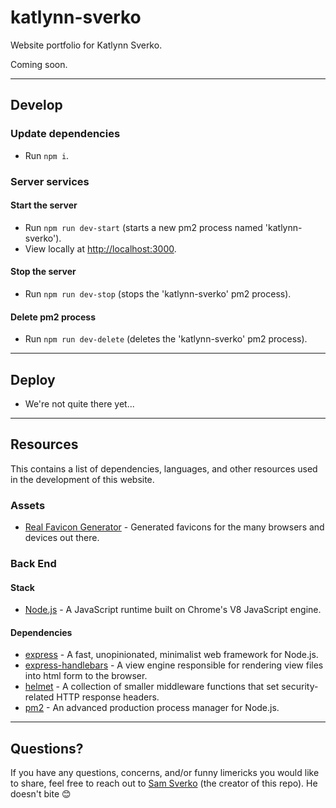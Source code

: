 # katlynn-sverko

Website portfolio for Katlynn Sverko.

Coming soon.

---

## Develop

### Update dependencies

* Run `npm i`.

### Server services

#### Start the server

* Run `npm run dev-start` (starts a new pm2 process named 'katlynn-sverko').
* View locally at [http://localhost:3000](http://localhost:3000).

#### Stop the server

* Run `npm run dev-stop` (stops the 'katlynn-sverko' pm2 process).

#### Delete pm2 process

* Run `npm run dev-delete` (deletes the 'katlynn-sverko' pm2 process).

---

## Deploy

* We're not quite there yet...

---

## Resources

This contains a list of dependencies, languages, and other resources used in the development of this website.

### Assets

* [Real Favicon Generator](https://realfavicongenerator.net/) - Generated favicons for the many browsers and devices out there.

### Back End

#### Stack

* [Node.js](https://nodejs.org/en/) - A JavaScript runtime built on Chrome's V8 JavaScript engine.

#### Dependencies

* [express](https://www.npmjs.com/package/express) - A fast, unopinionated, minimalist web framework for Node.js.
* [express-handlebars](https://www.npmjs.com/package/express-handlebars) - A view engine responsible for rendering view files into html form to the browser.
* [helmet](https://www.npmjs.com/package/helmet) - A collection of smaller middleware functions that set security-related HTTP response headers.
* [pm2](https://www.npmjs.com/package/pm2) - An advanced production process manager for Node.js.

---

## Questions?

If you have any questions, concerns, and/or funny limericks you would like to share, feel free to reach out to [Sam Sverko](https://github.com/SamSverko/ama/issues/new) (the creator of this repo). He doesn't bite 😊
